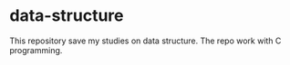 # data-structure
This repository save my studies on data structure. The repo work with C programming.
